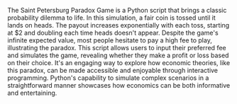 The Saint Petersburg Paradox Game is a Python script that brings a classic probability dilemma to life. In this simulation, a fair coin is tossed until it lands on heads.
The payout increases exponentially with each toss, starting at $2 and doubling each time heads doesn't appear.
Despite the game's infinite expected value, most people hesitate to pay a high fee to play, illustrating the paradox.
This script allows users to input their preferred fee and simulates the game, revealing whether they make a profit or loss based on their choice.
It's an engaging way to explore how economic theories, like this paradox, can be made accessible and enjoyable through interactive programming.
Python's capability to simulate complex scenarios in a straightforward manner showcases how economics can be both informative and entertaining.
